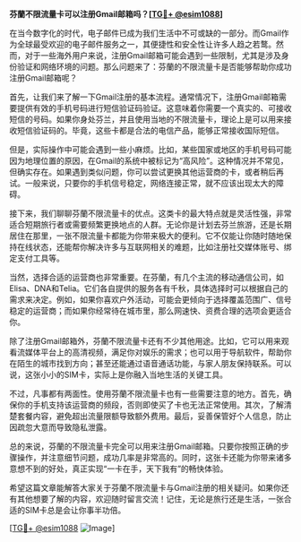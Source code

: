 **芬蘭不限流量卡可以注册Gmail邮箱吗？[[TG💪+ @esim1088](https://t.me/s/esim1088)]**

在当今数字化的时代，电子邮件已成为我们生活中不可或缺的一部分。而Gmail作为全球最受欢迎的电子邮件服务之一，其便捷性和安全性让许多人趋之若鹜。然而，对于一些海外用户来说，注册Gmail邮箱可能会遇到一些限制，尤其是涉及身份验证和网络环境的问题。那么问题来了：芬蘭的不限流量卡是否能够帮助你成功注册Gmail邮箱呢？

首先，让我们来了解一下Gmail注册的基本流程。通常情况下，注册Gmail邮箱需要提供有效的手机号码进行短信验证码验证。这意味着你需要一个真实的、可接收短信的号码。如果你身处芬兰，并且使用当地的不限流量卡，理论上是可以用来接收短信验证码的。毕竟，这些卡都是合法的电信产品，能够正常接收国际短信。

但是，实际操作中可能会遇到一些小麻烦。比如，某些国家或地区的手机号码可能因为地理位置的原因，在Gmail的系统中被标记为“高风险”。这种情况并不常见，但确实存在。如果遇到类似问题，你可以尝试更换其他运营商的卡，或者稍后再试。一般来说，只要你的手机信号稳定，网络连接正常，就不应该出现太大的障碍。

接下来，我们聊聊芬蘭不限流量卡的优点。这类卡的最大特点就是灵活性强，非常适合短期旅行者或需要频繁更换地点的人群。无论你是计划去芬兰旅游，还是长期居住在那里，一张不限流量卡都能为你带来极大的便利。它不仅能让你随时随地保持在线状态，还能帮你解决许多与互联网相关的难题，比如注册社交媒体账号、绑定支付工具等。

当然，选择合适的运营商也非常重要。在芬蘭，有几个主流的移动通信公司，如Elisa、DNA和Telia。它们各自提供的服务各有千秋，具体选择时可以根据自己的需求来决定。例如，如果你喜欢户外活动，可能会更倾向于选择覆盖范围广、信号稳定的运营商；而如果你经常待在城市里，那么网速快、资费合理的选项会更适合你。

除了注册Gmail邮箱外，芬蘭不限流量卡还有不少其他用途。比如，它可以用来观看流媒体平台上的高清视频，满足你对娱乐的需求；也可以用于导航软件，帮助你在陌生的城市找到方向；甚至还能通过语音通话功能，与家人朋友保持联系。可以说，这张小小的SIM卡，实际上是你融入当地生活的关键工具。

不过，凡事都有两面性。使用芬蘭不限流量卡也有一些需要注意的地方。首先，确保你的手机支持该运营商的频段，否则即使买了卡也无法正常使用。其次，了解清楚套餐内容，避免超出流量限额导致额外费用。最后，妥善保管好个人信息，防止因疏忽大意而导致隐私泄露。

总的来说，芬蘭的不限流量卡完全可以用来注册Gmail邮箱。只要你按照正确的步骤操作，并注意细节问题，成功几率是非常高的。同时，这张卡还能为你带来诸多意想不到的好处，真正实现“一卡在手，天下我有”的畅快体验。

希望这篇文章能解答大家关于芬蘭不限流量卡与Gmail注册的相关疑问。如果你还有其他想要了解的内容，欢迎随时留言交流！记住，无论是旅行还是生活，一张合适的SIM卡总是会让你事半功倍。

[[TG💪+ @esim1088](https://t.me/s/esim1088) ![Image](https://i.postimg.cc/4NQfJmqS/Snipaste-2025-05-13-00-14-12.png)]